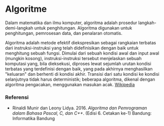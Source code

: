 # Algoritme
<p>Dalam matematika dan ilmu komputer, algoritma adalah prosedur langkah-demi-langkah untuk penghitungan. Algoritma digunakan untuk penghitungan, pemrosesan data, dan penalaran otomatis.</p>
<p>Algoritma adalah metode efektif diekspresikan sebagai rangkaian terbatas dari instruksi-instruksi yang telah didefinisikan dengan baik untuk menghitung sebuah fungsi. Dimulai dari sebuah kondisi awal dan input awal (mungkin kosong), instruksi-instruksi tersebut menjelaskan sebuah komputasi yang, bila dieksekusi, diproses lewat sejumlah urutan kondisi terbatas yang terdefinisi dengan baik, yang pada akhirnya menghasilkan "keluaran" dan berhenti di kondisi akhir. Transisi dari satu kondisi ke kondisi selanjutnya tidak harus deterministik; beberapa algoritma, dikenal dengan algoritma pengacakan, menggunakan masukan acak. <a href="https://id.wikipedia.org/wiki/Algoritme">Wikipedia</a></p>
<h3>Referensi</h3>
<ul>
  <li>Rinaldi Munir dan Leony Lidya. 2016. <i>Algoritma dan Pemrograman dalam Bahasa Pascal, C, dan C++</i>. (Edisi 6. Cetakan ke-1) Bandung: Informatika Bandung</li>
</ul>
